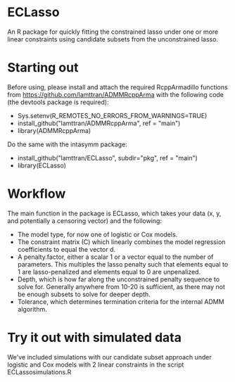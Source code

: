 # ECLasso
An R package for quickly fitting the constrained lasso under one or more linear constraints using candidate subsets from the unconstrained lasso.

# Starting out
Before using, please install and attach the required RcppArmadillo functions from https://github.com/lamttran/ADMMRcppArma with the following code (the devtools package is required):
- Sys.setenv(R_REMOTES_NO_ERRORS_FROM_WARNINGS=TRUE)
- install_github("lamttran/ADMMRcppArma", ref = "main") 
- library(ADMMRcppArma)

Do the same with the intasymm package:
- install_github("lamttran/ECLasso", subdir="pkg", ref = "main") 
- library(ECLasso)

# Workflow
The main function in the package is ECLasso, which takes your data (x, y, and potentially a censoring vector) and the following:
- The model type, for now one of logistic or Cox models.
- The constraint matrix (C) which linearly combines the model regression coefficients to equal the vector d.
- A penalty.factor, either a scalar 1 or a vector equal to the number of parameters. This multiples the lasso penalty such that elements equal to 1 are lasso-penalized and elements equal to 0 are unpenalized.
- Depth, which is how far along the unconstrained penalty sequence to solve for. Generally anywhere from 10-20 is sufficient, as there may not be enough subsets to solve for deeper depth.
- Tolerance, which determines termination criteria for the internal ADMM algorithm.

# Try it out with simulated data
We've included simulations with our candidate subset approach under logistic and Cox models with 2 linear constraints in the script ECLassosimulations.R
